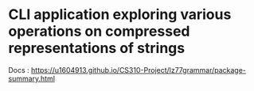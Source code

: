 # CLI application exploring various operations on compressed representations of strings
Docs : https://u1604913.github.io/CS310-Project/lz77grammar/package-summary.html
